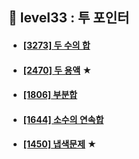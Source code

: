 ## 📍 level33 : 투 포인터
- #### [[3273] 두 수의 합](https://www.acmicpc.net/problem/3273)
- #### [[2470] 두 용액](https://www.acmicpc.net/problem/2470) ★
- #### [[1806] 부분합](https://www.acmicpc.net/problem/1806)
- #### [[1644] 소수의 연속합](https://www.acmicpc.net/problem/1644)
- #### [[1450] 냅색문제](https://www.acmicpc.net/problem/1450) ★